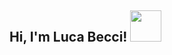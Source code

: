 <h2> Hi, I'm Luca Becci! <img src="https://media.giphy.com/media/3o7btYzX9GycbDy7bW/giphy.gif" width="50"></h2>


